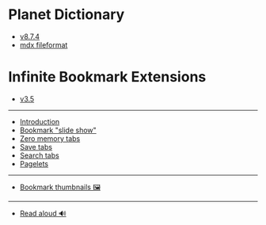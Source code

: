 # Planet Dictionary
- [v8.7.4](content/无限星辰_devlog.md)
- [mdx fileformat](content/无限星辰/fileformat_svg.md)

# Infinite Bookmark Extensions
- [v3.5](content/InfiniteBookmarks_devlog.md)
- ---
- [Introduction](content/InfiniteBookmarks/Introduction.md)
- [Bookmark "slide show"](content/InfiniteBookmarks/Bookmark-SlideShow.md)
- [Zero memory tabs](content/InfiniteBookmarks/Zero-Memory-Tabs.md)
- [Save tabs](content/InfiniteBookmarks/Save-Tabs.md)
- [Search tabs](content/InfiniteBookmarks/Search-Tabs.md)
- [Pagelets](content/InfiniteBookmarks/Pagelets.md)
- ---
- [Bookmark thumbnails 🖼️](content/InfiniteBookmarks/Bookmark-thumbnails.md)
- ---
- [Read aloud 🔊](content/InfiniteBookmarks/Read-Aloud.md)


    
    
